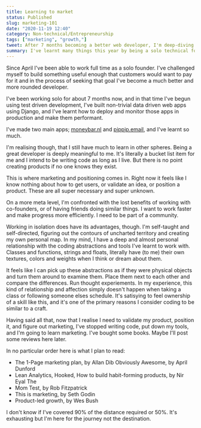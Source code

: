 ```yaml
---
title: Learning to market
status: Published
slug: marketing-101
date: "2020-11-19 12:40"
category: Non-technical/Entrepreneurship
tags: ["marketing", "growth,"]
tweet: After 7 months becoming a better web developer, I'm deep-diving on marketing and growth. See which books I'm reading and let me know what else I should read?!
summary: I've learnt many things this year by being a solo technical founder, but so far marketing isn't one of them. I'm trying to change that.
---
```


Since April I've been able to work full time as a solo founder. I've challenged
myself to build something useful enough that customers would want to pay for it
and in the process of seeking that goal I've become a much better and more
rounded developer.

I've been working solo for about 7 months now, and in that time I've begun
using test driven development, I've built non-trivial data driven web apps
using Django, and I've learnt how to deploy and monitor those apps in
production and make them performant.

I've made two main apps; [moneybar.nl](https://moneybar.nl) and
[pippip.email](https://pippip.email), and I've learnt so much.

I'm realising though, that I still have much to learn in other spheres. Being a
great developer is deeply meaningful to me. It's literally a bucket list item
for me and I intend to be writing code as long as I live. But there is no point
creating products if no one knows they exist.

This is where marketing and positioning comes in. Right now it feels like I
know nothing about how to get users, or validate an idea, or position a
product. These are all super necessary and super unknown.

On a more meta level, I'm confronted with the lost benefits of working with
co-founders, or of having friends doing similar things. I want to work faster
and make progress more efficiently. I need to be part of a community.

Working in isolation does have its advantages, though. I'm self-taught and
self-directed, figuring out the contours of uncharted territory and creating my
own personal map. In my mind, I have a deep and almost personal relationship
with the coding abstractions and tools I've learnt to work with. Classes and
functions, strings and floats, literally have (to me) their own textures,
colors and weights when I think or dream about them.

It feels like I can pick up these abstractions as if they were physical objects
and turn them around to examine them. Place them next to each other and compare
the differences. Run thought experiements. In my experience, this kind of
relationship and affection simply doesn't happen when taking a class or
following someone elses schedule. It's satisying to feel ownership of a skill
like this, and it's one of the primary reasons I consider coding to be similar
to a craft.

Having said all that, now that I realise I need to validate my product,
position it, and figure out marketing, I've stopped writing code, put down my
tools, and I'm going to learn marketing. I've bought some books. Maybe I'll
post some reviews here later.

In no particular order here is what I plan to read:

- The 1-Page marketing plan, by Allan Dib Obviously Awesome, by April Dunford
- Lean Analytics, Hooked, How to build habit-forming products, by Nir Eyal The
- Mom Test, by Rob Fitzpatrick
- This is marketing, by Seth Godin
- Product-led growth, by Wes Bush

I don't know if I've covered 90% of the distance required or 50%. It's
exhausting but I'm here for the journey not the destination.
